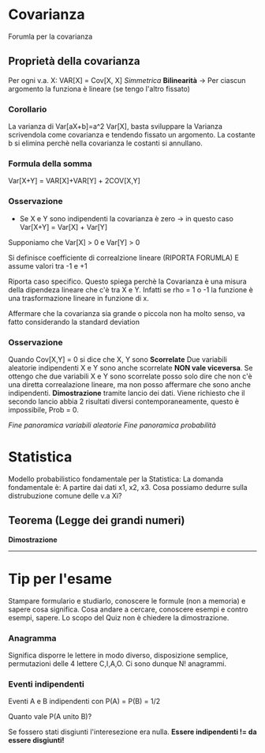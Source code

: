 # Covarianza
Forumla per la covarianza
## Proprietà della covarianza
Per ogni v.a. X: VAR[X] = Cov[X, X]
*Simmetrica* 
**Bilinearità** -> Per ciascun argomento la funziona è lineare (se tengo l'altro fissato)
### Corollario
La varianza di Var[aX+b]=a^2 Var[X], basta sviluppare la Varianza scrivendola come covarianza e tendendo fissato un argomento. La costante b si elimina perchè nella covarianza le costanti si annullano.
### Formula della somma
Var[X+Y] = VAR[X]+VAR[Y] + 2COV[X,Y]

### Osservazione
- Se X e Y sono indipendenti la covarianza è zero -> in questo caso Var[X+Y] = Var[X] + Var[Y]

Supponiamo che Var[X] > 0 e Var[Y] > 0

Si definisce coefficiente di correalzione lineare (RIPORTA FORUMLA)
E assume valori tra -1 e +1

Riporta caso specifico.
Questo spiega perchè la Covarianza è una misura della dipendeza lineare che c'è tra X e Y.
Infatti se rho = 1 o -1 la funzione è una trasformazione lineare in funzione di x.

Affermare che la covarianza sia grande o piccola non ha molto senso, va fatto considerando la 
standard deviation

### Osservazione
Quando Cov[X,Y] = 0 si dice che X, Y sono **Scorrelate**
Due variabili aleatorie indipendenti X e Y sono anche scorrelate
**NON vale viceversa**.
Se ottengo che due variabili X e Y sono scorrelate posso solo dire che non c'è una diretta correalazione lineare, ma non posso affermare che sono anche indipendenti.
**Dimostrazione** tramite lancio dei dati. Viene richiesto che il secondo lancio abbia 2 risultati diversi contemporaneamente, questo è impossibile, Prob = 0.

*Fine panoramica variabili aleatorie*
*Fine panoramica probabilità*

# Statistica
Modello probabilistico fondamentale per la Statistica:
La domanda fondamentale è: A partire dai dati x1, x2, x3. Cosa possiamo dedurre sulla distrubuzione comune delle v.a Xi?

## Teorema (Legge dei grandi numeri)
**Dimostrazione**

---
# Tip per l'esame
Stampare formulario e studiarlo, conoscere le formule (non a memoria) e sapere cosa significa. Cosa andare a cercare, conoscere esempi e contro esempi, sapere. Lo scopo del Quiz non è chiedere la dimostrazione.

### Anagramma
Significa disporre le lettere in modo diverso, disposizione semplice, permutazioni delle 4 lettere C,I,A,O. Ci sono dunque N! anagrammi.

### Eventi indipendenti
Eventi A e B indipendenti con P(A) = P(B) = 1/2

Quanto vale P(A unito B)?

Se fossero stati disgiunti l'interesezione era nulla. 
**Essere indipendenti != da essere disgiunti!**
